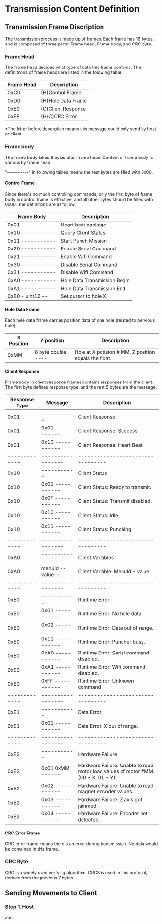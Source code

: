 # Transmission Content Definition
## Transmission Frame Discription
The transmission process is made up of frames. Each frame has 16 bytes, and is composed of three parts: Frame head, Frame body, and CRC byte.

### Frame Head
The frame head decides what type of data this frame contains. The definitnons of frame heads are listed in the folowing table.

| Frame Head    | Description               |
| -----------   | -----------               |
| 0xC0          | (H)Control Frame          |
| 0xD0          | (H)Hole Data Frame        |
| 0xE0          | (C)Client Response        |
| 0xEF          | (H/C)CRC Error            |

*The letter before descrption means this message could only send by host or client.

### Frame body
The frame body takes 6 bytes after frame head. Content of frame body is various by frame head. 

"-----------" in following tables means the rest bytes are filled with 0x00.

#### Control Frame
Since there's no much controlling commands, only the first byte of frame body in control frame is effective, and all other bytes should be filled with 0x00. The definitions are as follow.

| Frame Body        | Description                   |
| -----------       | -----------                   |
| 0x01 -----------  | Heart beat package            |
| 0x10 -----------  | Query Client Status           |
| 0x11 -----------  | Start Punch Mission           |
| 0x20 -----------  | Enable Serial Command         |
| 0x21 -----------  | Enable Wifi Command           |
| 0x30 -----------  | Disable Serial Command        |
| 0x31 -----------  | Disable Wifi Command          |
| 0xA0 -----------  | Hole Data Transmission Begin  |
| 0xA1 -----------  | Hole Data Transmission End    |
| 0xB0 - uint16 --  | Set cursor to hole X          |

#### Hole Data Frame
Each hole data frame carries position data of one hole (related to pervious hole).

| X Position    | Y position         | Description                   |
| -----------   | -----------        | -----------                   |
| 0xMM          | 8 byte double ----  | Hole at X potision # MM, Z position equals the float.    |

#### Client Response
Frame body in client response frames contains responses from the client. The first byte defines response type, and the rest 5 bytes are the message.

| Response Type | Message           | Description                       |
| -----------   | -----------       | -----------                       |
| 0x01          | -----------       | Client Response                   |
| 0x01          | 0x01 -----------  | Client Response: Success          |
| 0x01          | 0x10 -----------  | Client Response: Heart Beat       |
| ------------- | ----------------- | --------------------------------- |
| 0x10          | -----------       | Client Status                     |
| 0x10          | 0x01 -----------  | Client Status: Ready to transmit. |
| 0x10          | 0x0F -----------  | Client Status: Transmit disabled. |
| 0x10          | 0x10 -----------  | Client Status: Idle.              |
| 0x10          | 0x11 -----------  | Client Status: Punching.          |
| ------------- | ----------------- | --------------------------------- |
| 0xA0          | -----------       | Client Variables                  |
| 0xA0          | menuId --value--  | Client Variable: MenuId + value   |
| ------------- | ----------------- | --------------------------------- |
| 0xE0          | -----------       | Runtime Error                     |
| 0xE0          | 0x01 -----------  | Runtime Error: No hole data.      |
| 0xE0          | 0x02 -----------  | Runtime Error: Data out of range. |
| 0xE0          | 0x11 -----------  | Runtime Error: Puncher busy.      |
| 0xE0          | 0xA0 -----------  | Runtime Error: Serial command disabled.   |
| 0xE0          | 0xA1 -----------  | Runtime Error: Wifi command disabled.     |
| 0xE0          | 0xFF -----------  | Runtime Error: Unknown command    |
| ------------- | ----------------- | --------------------------------- |
| 0xE1          | -----------       | Data Error                        |
| 0xE1          | 0x01 -----------  | Data Error: X out of range.       |
| ------------- | ----------------- | --------------------------------- |
| 0xE2          | -----------       | Hardware Failure                  |
| 0xE2          | 0x01 0xMM ------  | Hardware Failure: Unable to read motor load values of motor #MM. (00 - X, 01 - Y) |
| 0xE2          | 0x02 -----------  | Hardware Failure: Unable to read magnet encoder values. |
| 0xE2          | 0x03 -----------  | Hardware Failure: Z axis got jammed.      |
| 0xE2          | 0x04 -----------  | Hardware Failure: Encoder not detected.   |

#### CRC Error Frame
CRC error frame means there's an error during transmission. No data would be contained in this frame.

### CRC Byte
CRC is a widely used verfying algorithm. CRC8 is used in this protocol, derived from the previous 7 bytes.


## Sending Movements to Client
### Step 1. Host
abc